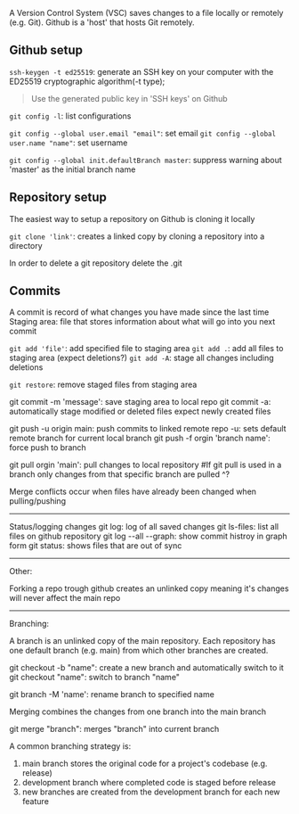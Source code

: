 A Version Control System (VSC) saves changes to a file locally or remotely (e.g. Git).
Github is a 'host' that hosts Git remotely.

## Github setup

`ssh-keygen -t ed25519`: generate an SSH key on your computer with the ED25519 cryptographic algorithm(-t type);
>Use the generated public key in 'SSH keys' on Github

`git config -l`: list configurations

`git config --global user.email "email"`: set email 
`git config --global user.name "name"`: set username 

`git config --global init.defaultBranch master`: suppress warning about 'master' as the initial branch name

## Repository setup

The easiest way to setup a repository on Github is cloning it locally

`git clone 'link'`: creates a linked copy by cloning a repository into a directory

In order to delete a git repository delete the .git

## Commits

A commit is record of what changes you have made since the last time 
Staging area: file that stores information about what will go into you next commit

`git add 'file'`: add specified file to staging area 
`git add .`: add all files to staging area (expect deletions?)
`git add -A`: stage all changes including deletions

`git restore`: remove staged files from staging area

git commit -m 'message': save staging area to local repo
git commit -a: automatically stage modified or deleted files expect newly created files

git push -u origin main: push commits to linked remote repo
-u: sets default remote branch for current local branch
git push -f orgin 'branch name': force push to branch

git pull orgin 'main': pull changes to local repository
#If git pull is used in a branch only changes from that specific branch are pulled
^?

Merge conflicts occur when files have already been changed when pulling/pushing

---

Status/logging changes
git log: log of all saved changes
git ls-files: list all files on github repository
git log --all --graph: show commit histroy in graph form
git status: shows files that are out of sync

---

Other:

Forking a repo trough github creates an unlinked copy meaning it's changes will never affect the main repo

---

Branching:

A branch is an unlinked copy of the main repository.
Each repository has one default branch (e.g. main) from which other branches are created. 

git checkout -b "name": create a new branch and automatically switch to it
git checkout "name": switch to branch "name"

git branch -M 'name': rename branch to specified name

Merging combines the changes from one branch into the main branch

git merge "branch": merges "branch" into current branch

A common branching strategy is:
1. main branch stores the original code for a project's codebase (e.g. release)
2. development branch where completed code is staged before release
3. new branches are created from the development branch for each new feature